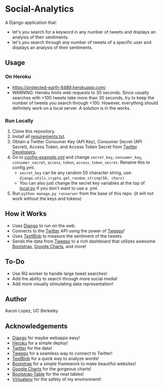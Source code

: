 # Social-Analytics

A Django application that:
* let's you search for a keyword in any number of tweets and displays an analysis of their sentiments.
* let's you search through any number of tweets of a specific user and displays an analysis of their sentiments.

## Usage
### On Heroku
* https://protected-earth-8489.herokuapp.com/
* WARNING: Heroku limits web requests to 30 seconds. Since usually searches with >100 tweets take more than 30 seconds, try to keep the number of tweets you search through <100. However, everything should definitely work on a local server. A solution is in the works.

### Run Locally
1. Clone this repository.
2. Install all [requirements.txt](https://github.com/aaaronlopez/Social-Analytics/blob/master/requirements.txt).
3. Obtain a Twitter Consumer Key (API Key), Consumer Secret (API Secret), Access Token, and Access Token Secret from [Twitter Developers](https://dev.twitter.com/).
4. Go to [config-example.yml](https://github.com/aaaronlopez/Social-Analytics/blob/master/config-example.yml) and change `secret_key`, `consumer_key`, `consumer_secret`, `access_token`, `access_token_secret`. Rename this to config.yml.
	* `secret_key` can be any random 50 character string, use: `django.utils.crypto.get_random_string(50, chars)`
	* You can also just change the secret key variables at the top of [local.py](https://github.com/aaaronlopez/Social-Analytics/blob/master/project/settings/local.py) if you don't want to use a .yml.
6. Run `python manage.py runserver` from the base of this repo. (it will not work without the keys and tokens)

## How it Works
* Uses [Django](https://www.djangoproject.com/) to run on the web.
* Connects to the [Twitter](https://twitter.com/) API using the power of [Tweepy](https://github.com/tweepy/tweepy)!
* Uses [TextBlob](http://textblob.readthedocs.org/en/dev/) to measure the sentiment of the tweets.
* Sends the data from [Tweepy](https://github.com/tweepy/tweepy) to a rich dashboard that utilizes awesome [Bootstrap](http://getbootstrap.com/), [Google Charts](https://developers.google.com/chart/), and more!

## To-Do
* Use RQ worker to handle large tweet searches!
* Add the ability to search through more social media!
* Add more visually stimulating data representation!

## Author
Aaron Lopez, UC Berkeley

## Acknowledgements
* [Django](https://www.djangoproject.com/) for maybe webapps easy!
* [Heroku](https://www.heroku.com/) for a simple deploy!
* [Twitter](https://twitter.com/) for the data!
* [Tweepy](https://github.com/tweepy/tweepy) for a seamless way to connect to Twitter!
* [TextBlob](http://textblob.readthedocs.org/en/dev/) for a quick way to analyze words!
* [Bootstrap](http://getbootstrap.com/) for a simple framework to make beautiful websites!
* [Google Charts](https://developers.google.com/chart/) for the gorgeous charts!
* [Bootstrap-Table](https://github.com/wenzhixin/bootstrap-table) for the neat tables!
* [Virtualenv](https://virtualenv.pypa.io/en/latest/) for the safety of my environment!

